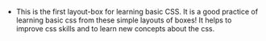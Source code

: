 - This is the first layout-box for learning basic CSS. It is a good practice of learning basic css from these simple layouts of boxes! It helps to improve css skills and to learn new concepts about the css.